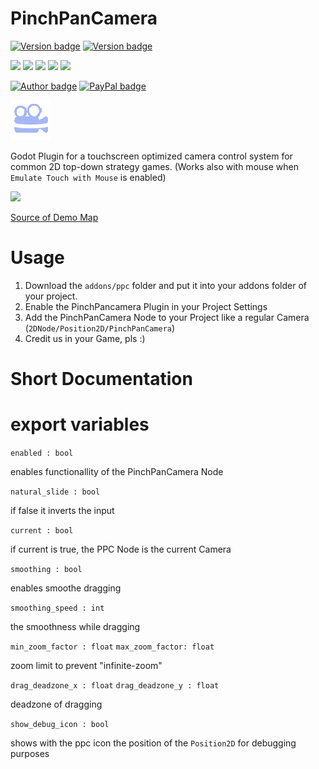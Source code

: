 # PinchPanCamera
[![Version badge](https://img.shields.io/badge/Version-v0.2-green.svg)](https://paypal.me/divirad)  [![Version badge](https://img.shields.io/badge/Godot_Version-v3.2.stable-green.svg)](https://godotengine.org)  <br>

![](https://img.shields.io/github/downloads/divirad/PinchPanCamera/total)
![](https://img.shields.io/github/stars/Divirad/PinchPanCamera)
![](https://img.shields.io/github/issues/Divirad/PinchPanCamera)
![](https://img.shields.io/github/forks/Divirad/PinchPanCamera)
![](https://img.shields.io/github/license/Divirad/PinchPanCamera) <br>
	
[![Author badge](https://img.shields.io/badge/Made_by-Divirad-inactive.svg)](https://divirad.com) 
[![PayPal badge](https://img.shields.io/badge/Donate-PayPal-blue.svg)](https://paypal.me/divirad) <br>

![Icon](https://raw.githubusercontent.com/Divirad/PinchPanCamera/master/icon.png)

Godot Plugin for a touchscreen optimized camera control system for common 2D top-down strategy games. 
(Works also with mouse when `Emulate Touch with Mouse` is enabled)

![](https://thumbs.gfycat.com/TautLawfulHerald-small.gif)

[Source of Demo Map](https://forums.wesnoth.org/viewtopic.php?t=40059)

# Usage 
1) Download the `addons/ppc` folder and put it into your addons folder of your project.
2) Enable the PinchPancamera Plugin in your Project Settings
3) Add the PinchPanCamera Node to your Project like a regular Camera (`2DNode/Position2D/PinchPanCamera`)
4) Credit us in your Game, pls :)

# Short Documentation

# export variables
```enabled : bool```

enables functionallity of the PinchPanCamera Node 

```natural_slide : bool```

if false it inverts the input

```current : bool```

if current is true, the PPC Node is the current Camera

```smoothing : bool```

enables smoothe dragging

```smoothing_speed : int```

the smoothness while dragging


```min_zoom_factor : float```
```max_zoom_factor: float```

zoom limit to prevent "infinite-zoom"

```drag_deadzone_x : float```
```drag_deadzone_y : float```

deadzone of dragging

```show_debug_icon : bool``` 

shows with the ppc icon the position of the `Position2D` for debugging purposes

